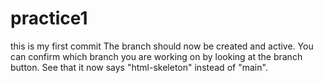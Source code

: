 # practice1
this is my first commit
The branch should now be created and active. You can confirm which branch you are working on by looking at the branch button. See that it now says "html-skeleton" instead of "main".
